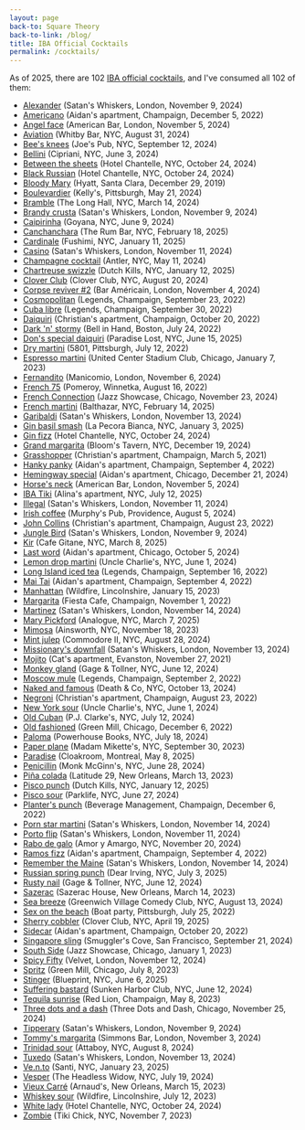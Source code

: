 ```yaml
---
layout: page
back-to: Square Theory
back-to-link: /blog/
title: IBA Official Cocktails
permalink: /cocktails/
---
```


As of 2025, there are 102 [IBA official cocktails](https://iba-world.com/cocktails/all-cocktails/), and I've consumed all 102 of them:

-   [Alexander](https://iba-world.com/iba-cocktail/alexander/) (Satan's Whiskers, London, November 9, 2024)
-   [Americano](https://iba-world.com/iba-cocktail/americano/) (Aidan's apartment, Champaign, December 5, 2022)
-   [Angel face](https://iba-world.com/iba-cocktail/angel-face/) (American Bar, London, November 5, 2024)
-   [Aviation](https://iba-world.com/iba-cocktail/aviation/) (Whitby Bar, NYC, August 31, 2024)
-   [Bee's knees](https://iba-world.com/iba-cocktail/bees-knees/) (Joe's Pub, NYC, September 12, 2024)
-   [Bellini](https://iba-world.com/iba-cocktail/bellini/) (Cipriani, NYC, June 3, 2024)
-   [Between the sheets](https://iba-world.com/iba-cocktail/between-the-sheets/) (Hotel Chantelle, NYC, October 24, 2024)
-   [Black Russian](https://iba-world.com/iba-cocktail/black-russian/) (Hotel Chantelle, NYC, October 24, 2024)
-   [Bloody Mary](https://iba-world.com/iba-cocktail/bloody-mary/) (Hyatt, Santa Clara, December 29, 2019)
-   [Boulevardier](https://iba-world.com/iba-cocktail/boulevardier/) (Kelly's, Pittsburgh, May 21, 2024)
-   [Bramble](https://iba-world.com/iba-cocktail/bramble/) (The Long Hall, NYC, March 14, 2024)
-   [Brandy crusta](https://iba-world.com/iba-cocktail/brandy-crusta/) (Satan's Whiskers, London, November 9, 2024)
-   [Caipirinha](https://iba-world.com/iba-cocktail/caipirinha/) (Goyana, NYC, June 9, 2024)
-   [Canchanchara](https://iba-world.com/iba-cocktail/canchanchara/) (The Rum Bar, NYC, February 18, 2025)
-   [Cardinale](https://iba-world.com/iba-cocktail/cardinale/) (Fushimi, NYC, January 11, 2025)
-   [Casino](https://iba-world.com/iba-cocktail/casino/) (Satan's Whiskers, London, November 11, 2024)
-   [Champagne cocktail](https://iba-world.com/iba-cocktail/champagne-cocktail/) (Antler, NYC, May 11, 2024)
-   [Chartreuse swizzle](https://iba-world.com/iba-cocktail/chartreuse-swizzle/) (Dutch Kills, NYC, January 12, 2025)
-   [Clover Club](https://iba-world.com/iba-cocktail/clover-club/) (Clover Club, NYC, August 20, 2024)
-   [Corpse reviver #2](https://iba-world.com/iba-cocktail/corpse-reviver-2/) (Bar Américain, London, November 4, 2024)
-   [Cosmopolitan](https://iba-world.com/iba-cocktail/cosmopolitan/) (Legends, Champaign, September 23, 2022)
-   [Cuba libre](https://iba-world.com/iba-cocktail/cuba-libre/) (Legends, Champaign, September 30, 2022)
-   [Daiquiri](https://iba-world.com/iba-cocktail/daiquiri/) (Christian's apartment, Champaign, October 20, 2022)
-   [Dark 'n' stormy](https://iba-world.com/iba-cocktail/dark-n-stormy/) (Bell in Hand, Boston, July 24, 2022)
-   [Don's special daiquiri](https://iba-world.com/iba-cocktail/dons-special-daiquiri/) (Paradise Lost, NYC, June 15, 2025)
-   [Dry martini](https://iba-world.com/iba-cocktail/dry-martini/) (5801, Pittsburgh, July 12, 2022)
-   [Espresso martini](https://iba-world.com/iba-cocktail/espresso-martini/) (United Center Stadium Club, Chicago, January 7, 2023)
-   [Fernandito](https://iba-world.com/iba-cocktail/fernandito/) (Manicomio, London, November 6, 2024)
-   [French 75](https://iba-world.com/iba-cocktail/french-75/) (Pomeroy, Winnetka, August 16, 2022)
-   [French Connection](https://iba-world.com/iba-cocktail/french-connection/) (Jazz Showcase, Chicago, November 23, 2024)
-   [French martini](https://iba-world.com/iba-cocktail/french-martini/) (Balthazar, NYC, February 14, 2025)
-   [Garibaldi](https://iba-world.com/iba-cocktail/garibaldi/) (Satan's Whiskers, London, November 13, 2024)
-   [Gin basil smash](https://iba-world.com/iba-cocktail/gin-basil-smash/) (La Pecora Bianca, NYC, January 3, 2025)
-   [Gin fizz](https://iba-world.com/iba-cocktail/gin-fizz/) (Hotel Chantelle, NYC, October 24, 2024)
-   [Grand margarita](https://iba-world.com/iba-cocktail/grand-margarita/) (Bloom's Tavern, NYC, December 19, 2024)
-   [Grasshopper](https://iba-world.com/iba-cocktail/grasshopper/) (Christian's apartment, Champaign, March 5, 2021)
-   [Hanky panky](https://iba-world.com/iba-cocktail/hanky-panky/) (Aidan's apartment, Champaign, September 4, 2022)
-   [Hemingway special](https://iba-world.com/iba-cocktail/hemingway-special/) (Aidan's apartment, Chicago, December 21, 2024)
-   [Horse's neck](https://iba-world.com/iba-cocktail/horses-neck/) (American Bar, London, November 5, 2024)
-   [IBA Tiki](https://iba-world.com/iba-cocktail/iba-tiki/) (Alina's apartment, NYC, July 12, 2025)
-   [Illegal](https://iba-world.com/iba-cocktail/illegal/) (Satan's Whiskers, London, November 11, 2024)
-   [Irish coffee](https://iba-world.com/iba-cocktail/irish-coffee/) (Murphy's Pub, Providence, August 5, 2024)
-   [John Collins](https://iba-world.com/iba-cocktail/john-collins/) (Christian's apartment, Champaign, August 23, 2022)
-   [Jungle Bird](https://iba-world.com/iba-cocktail/jungle-bird/) (Satan's Whiskers, London, November 9, 2024)
-   [Kir](https://iba-world.com/iba-cocktail/kir/) (Cafe Gitane, NYC, March 8, 2025)
-   [Last word](https://iba-world.com/iba-cocktail/last-word/) (Aidan's apartment, Chicago, October 5, 2024)
-   [Lemon drop martini](https://iba-world.com/iba-cocktail/lemon-drop-martini/) (Uncle Charlie's, NYC, June 1, 2024)
-   [Long Island iced tea](https://iba-world.com/iba-cocktail/long-island-iced-tea/) (Legends, Champaign, September 16, 2022)
-   [Mai Tai](https://iba-world.com/iba-cocktail/mai-tai/) (Aidan's apartment, Champaign, September 4, 2022)
-   [Manhattan](https://iba-world.com/iba-cocktail/manhattan/) (Wildfire, Lincolnshire, January 15, 2023)
-   [Margarita](https://iba-world.com/iba-cocktail/margarita/) (Fiesta Cafe, Champaign, November 1, 2022)
-   [Martinez](https://iba-world.com/iba-cocktail/martinez/) (Satan's Whiskers, London, November 14, 2024)
-   [Mary Pickford](https://iba-world.com/iba-cocktail/mary-pickford/) (Analogue, NYC, March 7, 2025)
-   [Mimosa](https://iba-world.com/iba-cocktail/mimosa/) (Ainsworth, NYC, November 18, 2023)
-   [Mint julep](https://iba-world.com/iba-cocktail/mint-julep/) (Commodore II, NYC, August 28, 2024)
-   [Missionary's downfall](https://iba-world.com/iba-cocktail/missionarys-downfall/) (Satan's Whiskers, London, November 13, 2024)
-   [Mojito](https://iba-world.com/iba-cocktail/mojito/) (Cat's apartment, Evanston, November 27, 2021)
-   [Monkey gland](https://iba-world.com/iba-cocktail/monkey-gland/) (Gage & Tollner, NYC, June 12, 2024)
-   [Moscow mule](https://iba-world.com/iba-cocktail/moscow-mule/) (Legends, Champaign, September 2, 2022)
-   [Naked and famous](https://iba-world.com/iba-cocktail/naked-and-famous/) (Death & Co, NYC, October 13, 2024)
-   [Negroni](https://iba-world.com/iba-cocktail/negroni/) (Christian's apartment, Champaign, August 23, 2022)
-   [New York sour](https://iba-world.com/iba-cocktail/new-york-sour/) (Uncle Charlie's, NYC, June 1, 2024)
-   [Old Cuban](https://iba-world.com/iba-cocktail/old-cuban/) (P.J. Clarke's, NYC, July 12, 2024)
-   [Old fashioned](https://iba-world.com/iba-cocktail/old-fashioned/) (Green Mill, Chicago, December 6, 2022)
-   [Paloma](https://iba-world.com/iba-cocktail/paloma/) (Powerhouse Books, NYC, July 18, 2024)
-   [Paper plane](https://iba-world.com/iba-cocktail/paper-plane/) (Madam Mikette's, NYC, September 30, 2023)
-   [Paradise](https://iba-world.com/iba-cocktail/paradise/) (Cloakroom, Montreal, May 8, 2025)
-   [Penicillin](https://iba-world.com/iba-cocktail/penicillin/) (Monk McGinn's, NYC, June 28, 2024)
-   [Piña colada](https://iba-world.com/iba-cocktail/pina-colada/) (Latitude 29, New Orleans, March 13, 2023)
-   [Pisco punch](https://iba-world.com/iba-cocktail/pisco-punch/) (Dutch Kills, NYC, January 12, 2025)
-   [Pisco sour](https://iba-world.com/iba-cocktail/pisco-sour/) (Parklife, NYC, June 27, 2024)
-   [Planter's punch](https://iba-world.com/iba-cocktail/planters-punch/) (Beverage Management, Champaign, December 6, 2022)
-   [Porn star martini](https://iba-world.com/iba-cocktail/porn-star-martini/) (Satan's Whiskers, London, November 14, 2024)
-   [Porto flip](https://iba-world.com/iba-cocktail/porto-flip/) (Satan's Whiskers, London, November 11, 2024)
-   [Rabo de galo](https://iba-world.com/iba-cocktail/rabo-de-galo/) (Amor y Amargo, NYC, November 20, 2024)
-   [Ramos fizz](https://iba-world.com/iba-cocktail/ramos-fizz/) (Aidan's apartment, Champaign, September 4, 2022)
-   [Remember the Maine](https://iba-world.com/iba-cocktail/remember-the-maine/) (Satan's Whiskers, London, November 14, 2024)
-   [Russian spring punch](https://iba-world.com/iba-cocktail/russian-spring-punch/) (Dear Irving, NYC, July 3, 2025)
-   [Rusty nail](https://iba-world.com/iba-cocktail/rusty-nail/) (Gage & Tollner, NYC, June 12, 2024)
-   [Sazerac](https://iba-world.com/iba-cocktail/sazerac/) (Sazerac House, New Orleans, March 14, 2023)
-   [Sea breeze](https://iba-world.com/iba-cocktail/sea-breeze/) (Greenwich Village Comedy Club, NYC, August 13, 2024)
-   [Sex on the beach](https://iba-world.com/iba-cocktail/sex-on-the-beach/) (Boat party, Pittsburgh, July 25, 2022)
-   [Sherry cobbler](https://iba-world.com/iba-cocktail/sherry-cobbler/) (Clover Club, NYC, April 19, 2025)
-   [Sidecar](https://iba-world.com/iba-cocktail/sidecar/) (Aidan's apartment, Champaign, October 20, 2022)
-   [Singapore sling](https://iba-world.com/iba-cocktail/singapore-sling/) (Smuggler's Cove, San Francisco, September 21, 2024)
-   [South Side](https://iba-world.com/iba-cocktail/south-side/) (Jazz Showcase, Chicago, January 1, 2023)
-   [Spicy Fifty](https://iba-world.com/iba-cocktail/spicy-fifty/) (Velvet, London, November 12, 2024)
-   [Spritz](https://iba-world.com/iba-cocktail/spritz/) (Green Mill, Chicago, July 8, 2023)
-   [Stinger](https://iba-world.com/iba-cocktail/stinger/) (Blueprint, NYC, June 6, 2025)
-   [Suffering bastard](https://iba-world.com/iba-cocktail/suffering-bastard/) (Sunken Harbor Club, NYC, June 12, 2024)
-   [Tequila sunrise](https://iba-world.com/iba-cocktail/tequila-sunrise/) (Red Lion, Champaign, May 8, 2023)
-   [Three dots and a dash](https://iba-world.com/iba-cocktail/three-dots-and-a-dash/) (Three Dots and Dash, Chicago, November 25, 2024)
-   [Tipperary](https://iba-world.com/iba-cocktail/tipperary/) (Satan's Whiskers, London, November 9, 2024)
-   [Tommy's margarita](https://iba-world.com/iba-cocktail/tommys-margarita/) (Simmons Bar, London, November 3, 2024)
-   [Trinidad sour](https://iba-world.com/iba-cocktail/trinidad-sour/) (Attaboy, NYC, August 8, 2024)
-   [Tuxedo](https://iba-world.com/iba-cocktail/tuxedo/) (Satan's Whiskers, London, November 13, 2024)
-   [Ve.n.to](https://iba-world.com/iba-cocktail/ve-n-to/) (Santi, NYC, January 23, 2025)
-   [Vesper](https://iba-world.com/iba-cocktail/vesper/) (The Headless Widow, NYC, July 19, 2024)
-   [Vieux Carré](https://iba-world.com/iba-cocktail/vieux-carre/) (Arnaud's, New Orleans, March 15, 2023)
-   [Whiskey sour](https://iba-world.com/iba-cocktail/whiskey-sour/) (Wildfire, Lincolnshire, July 12, 2023)
-   [White lady](https://iba-world.com/iba-cocktail/white-lady/) (Hotel Chantelle, NYC, October 24, 2024)
-   [Zombie](https://iba-world.com/iba-cocktail/zombie/) (Tiki Chick, NYC, November 7, 2023)
